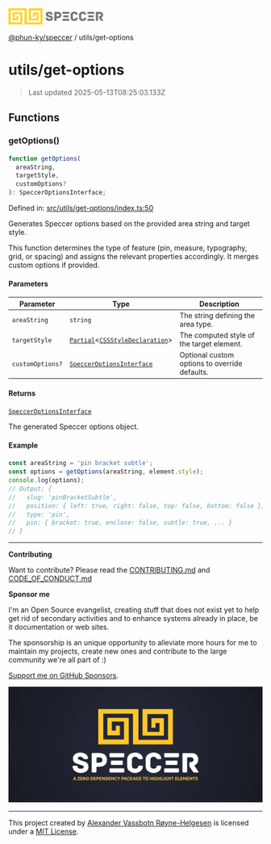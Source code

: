 <div><img alt="SPECCER logo" src="https://raw.githubusercontent.com/phun-ky/speccer/main/public/logo-speccer-horizontal-colored-package.svg?raw=true" style="max-height:32px;"/></div>

[@phun-ky/speccer](../README.md) / utils/get-options

# utils/get-options

> Last updated 2025-05-13T08:25:03.133Z

## Functions

### getOptions()

```ts
function getOptions(
  areaString,
  targetStyle,
  customOptions?
): SpeccerOptionsInterface;
```

Defined in:
[src/utils/get-options/index.ts:50](https://github.com/phun-ky/speccer/blob/main/src/utils/get-options/index.ts#L50)

Generates Speccer options based on the provided area string and target style.

This function determines the type of feature (pin, measure, typography, grid, or
spacing) and assigns the relevant properties accordingly. It merges custom
options if provided.

#### Parameters

| Parameter        | Type                                                                                                                                                                              | Description                                   |
| ---------------- | --------------------------------------------------------------------------------------------------------------------------------------------------------------------------------- | --------------------------------------------- |
| `areaString`     | `string`                                                                                                                                                                          | The string defining the area type.            |
| `targetStyle`    | [`Partial`](https://www.typescriptlang.org/docs/handbook/utility-types.html#partialtype)<[`CSSStyleDeclaration`](https://developer.mozilla.org/docs/Web/API/CSSStyleDeclaration)> | The computed style of the target element.     |
| `customOptions?` | [`SpeccerOptionsInterface`](../types/speccer.md#specceroptionsinterface)                                                                                                          | Optional custom options to override defaults. |

#### Returns

[`SpeccerOptionsInterface`](../types/speccer.md#specceroptionsinterface)

The generated Speccer options object.

#### Example

```ts
const areaString = 'pin bracket subtle';
const options = getOptions(areaString, element.style);
console.log(options);
// Output: {
//   slug: 'pinBracketSubtle',
//   position: { left: true, right: false, top: false, bottom: false },
//   type: 'pin',
//   pin: { bracket: true, enclose: false, subtle: true, ... }
// }
```

---

**Contributing**

Want to contribute? Please read the
[CONTRIBUTING.md](https://github.com/phun-ky/speccer/blob/main/CONTRIBUTING.md)
and
[CODE_OF_CONDUCT.md](https://github.com/phun-ky/speccer/blob/main/CODE_OF_CONDUCT.md)

**Sponsor me**

I'm an Open Source evangelist, creating stuff that does not exist yet to help
get rid of secondary activities and to enhance systems already in place, be it
documentation or web sites.

The sponsorship is an unique opportunity to alleviate more hours for me to
maintain my projects, create new ones and contribute to the large community
we're all part of :)

[Support me on GitHub Sponsors](https://github.com/sponsors/phun-ky).

![Speccer banner, with logo and slogan: A zero dependency package to annotate or highlight elements](https://github.com/phun-ky/speccer/blob/main/public/speccer-banner.png?raw=true)

---

This project created by [Alexander Vassbotn Røyne-Helgesen](http://phun-ky.net)
is licensed under a [MIT License](https://choosealicense.com/licenses/mit/).
